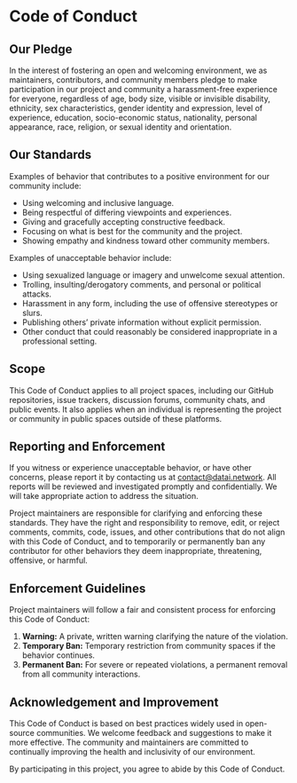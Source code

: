 # Code of Conduct

## Our Pledge

In the interest of fostering an open and welcoming environment, we as maintainers, contributors, and community members pledge to make participation in our project and community a harassment-free experience for everyone, regardless of age, body size, visible or invisible disability, ethnicity, sex characteristics, gender identity and expression, level of experience, education, socio-economic status, nationality, personal appearance, race, religion, or sexual identity and orientation.

## Our Standards

Examples of behavior that contributes to a positive environment for our community include:

- Using welcoming and inclusive language.
- Being respectful of differing viewpoints and experiences.
- Giving and gracefully accepting constructive feedback.
- Focusing on what is best for the community and the project.
- Showing empathy and kindness toward other community members.

Examples of unacceptable behavior include:

- Using sexualized language or imagery and unwelcome sexual attention.
- Trolling, insulting/derogatory comments, and personal or political attacks.
- Harassment in any form, including the use of offensive stereotypes or slurs.
- Publishing others’ private information without explicit permission.
- Other conduct that could reasonably be considered inappropriate in a professional setting.

## Scope

This Code of Conduct applies to all project spaces, including our GitHub repositories, issue trackers, discussion forums, community chats, and public events. It also applies when an individual is representing the project or community in public spaces outside of these platforms.

## Reporting and Enforcement

If you witness or experience unacceptable behavior, or have other concerns, please report it by contacting us at contact@datai.network. All reports will be reviewed and investigated promptly and confidentially. We will take appropriate action to address the situation.

Project maintainers are responsible for clarifying and enforcing these standards. They have the right and responsibility to remove, edit, or reject comments, commits, code, issues, and other contributions that do not align with this Code of Conduct, and to temporarily or permanently ban any contributor for other behaviors they deem inappropriate, threatening, offensive, or harmful.

## Enforcement Guidelines

Project maintainers will follow a fair and consistent process for enforcing this Code of Conduct:

1. **Warning:** A private, written warning clarifying the nature of the violation.
2. **Temporary Ban:** Temporary restriction from community spaces if the behavior continues.
3. **Permanent Ban:** For severe or repeated violations, a permanent removal from all community interactions.

## Acknowledgement and Improvement

This Code of Conduct is based on best practices widely used in open-source communities. We welcome feedback and suggestions to make it more effective. The community and maintainers are committed to continually improving the health and inclusivity of our environment.

By participating in this project, you agree to abide by this Code of Conduct.
